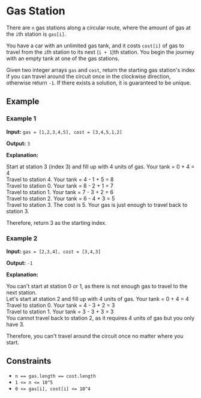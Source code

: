 # Gas Station

There are `n` gas stations along a circular route, where the amount of gas at the `i`th station is `gas[i]`.

You have a car with an unlimited gas tank, and it costs `cost[i]` of gas to travel from the `i`th station to its next (`i + 1`)th station. You begin the journey with an empty tank at one of the gas stations.

Given two integer arrays `gas` and `cost`, return the starting gas station's index if you can travel around the circuit once in the clockwise direction, otherwise return `-1`. If there exists a solution, it is guaranteed to be unique.

## Example

### Example 1

**Input:**
`gas = [1,2,3,4,5], cost = [3,4,5,1,2]`

**Output:**
`3`

**Explanation:**

Start at station 3 (index 3) and fill up with 4 units of gas. Your tank = 0 + 4 = 4  
Travel to station 4. Your tank = 4 - 1 + 5 = 8  
Travel to station 0. Your tank = 8 - 2 + 1 = 7  
Travel to station 1. Your tank = 7 - 3 + 2 = 6  
Travel to station 2. Your tank = 6 - 4 + 3 = 5  
Travel to station 3. The cost is 5. Your gas is just enough to travel back to station 3.  

Therefore, return 3 as the starting index.

### Example 2

**Input:**
`gas = [2,3,4], cost = [3,4,3]`

**Output:**
`-1`

**Explanation:**

You can't start at station 0 or 1, as there is not enough gas to travel to the next station.  
Let's start at station 2 and fill up with 4 units of gas. Your tank = 0 + 4 = 4  
Travel to station 0. Your tank = 4 - 3 + 2 = 3  
Travel to station 1. Your tank = 3 - 3 + 3 = 3  
You cannot travel back to station 2, as it requires 4 units of gas but you only have 3.  

Therefore, you can't travel around the circuit once no matter where you start.

## Constraints

- `n == gas.length == cost.length`
- `1 <= n <= 10^5`
- `0 <= gas[i], cost[i] <= 10^4`
